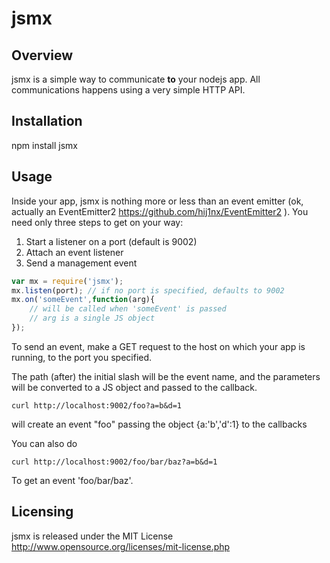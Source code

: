 jsmx
====

Overview
--------
jsmx is a simple way to communicate **to** your nodejs app. All communications happens using a very simple HTTP API.

Installation
------------
npm install jsmx

Usage
-----
Inside your app, jsmx is nothing more or less than an event emitter (ok, actually an EventEmitter2 https://github.com/hij1nx/EventEmitter2 ). You need only three steps to get on your way:

1. Start a listener on a port (default is 9002)
2. Attach an event listener
3. Send a management event

````JavaScript
var mx = require('jsmx');
mx.listen(port); // if no port is specified, defaults to 9002
mx.on('someEvent',function(arg){
	// will be called when 'someEvent' is passed
	// arg is a single JS object
});
````

To send an event, make a GET request to the host on which your app is running, to the port you specified. 

The path (after) the initial slash will be the event name, and the parameters will be converted to a JS object and passed to the callback.

    curl http://localhost:9002/foo?a=b&d=1

will create an event "foo" passing the object {a:'b','d':1} to the callbacks

You can also do

	curl http://localhost:9002/foo/bar/baz?a=b&d=1

To get an event 'foo/bar/baz'.

Licensing
---------
jsmx is released under the MIT License http://www.opensource.org/licenses/mit-license.php
